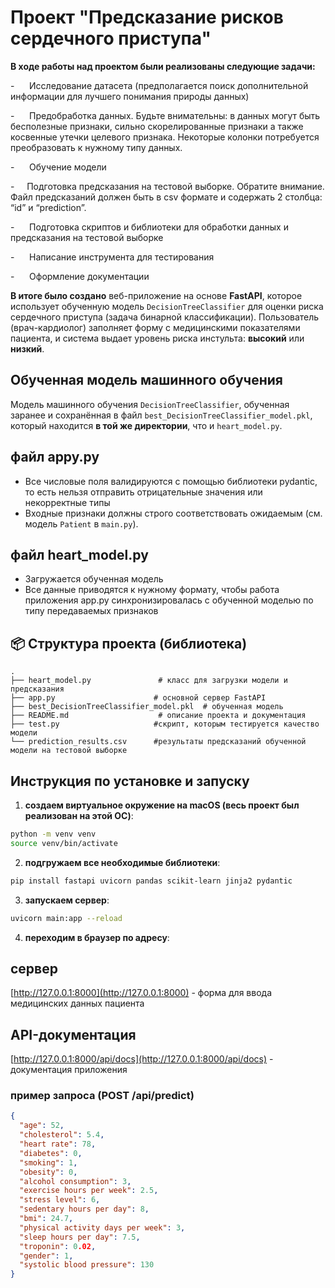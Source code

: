 # Проект "Предсказание рисков сердечного приступа"

**В ходе работы над проектом были реализованы следующие задачи:**

-      Исследование датасета (предполагается поиск дополнительной информации для лучшего понимания природы данных)

-      Предобработка данных. Будьте внимательны: в данных могут быть бесполезные признаки, сильно скорелированные признаки а также косвенные утечки целевого признака. Некоторые колонки потребуется преобразовать к нужному типу данных.

-      Обучение модели

-     Подготовка предсказания на тестовой выборке. Обратите внимание. Файл предсказаний должен быть в csv формате и содержать 2 столбца: “id” и “prediction”. 

-      Подготовка скриптов и библиотеки для обработки данных и предсказания на тестовой выборке

-      Написание инструмента для тестирования

-      Оформление документации

**В итоге было создано** веб-приложение на основе **FastAPI**, которое использует обученную модель `DecisionTreeClassifier` для оценки риска сердечного приступа (задача бинарной классификации). Пользователь (врач-кардиолог) заполняет форму с медицинскими показателями пациента, и система выдает уровень риска инстульта: **высокий** или **низкий**.

## Обученная модель машинного обучения

Модель машинного обучения `DecisionTreeClassifier`, обученная заранее и сохранённая в файл `best_DecisionTreeClassifier_model.pkl`, который находится **в той же директории**, что и `heart_model.py`.

## файл appy.py

* Все числовые поля валидируются с помощью библиотеки pydantic, то есть нельзя отправить отрицательные значения или некорректные типы
* Входные признаки должны строго соответствовать ожидаемым (см. модель `Patient` в `main.py`).

## файл heart_model.py

* Загружается обученная модель
* Все данные приводятся к нужному формату, чтобы работа приложения app.py синхронизировалась с обученной моделью по типу передаваемых признаков

## 📦 Структура проекта (библиотека)

```
.
├── heart_model.py               # класс для загрузки модели и предсказания
├── app.py                      # основной сервер FastAPI
├── best_DecisionTreeClassifier_model.pkl  # обученная модель
├── README.md                    # описание проекта и документация
├── test.py                     #скрипт, которым тестируется качество модели 
└── prediction_results.csv      #результаты предсказаний обученной модели на тестовой выборке
```

## Инструкция по установке и запуску

1. **создаем виртуальное окружение на macOS (весь проект был реализован на этой ОС)**:

```bash
python -m venv venv
source venv/bin/activate
```

2. **подгружаем все необходимые библиотеки**:

```bash
pip install fastapi uvicorn pandas scikit-learn jinja2 pydantic
```

3. **запускаем сервер**:

```bash
uvicorn main:app --reload
```

4. **переходим в браузер по адресу**:

## сервер

[http://127.0.0.1:8000](http://127.0.0.1:8000) - форма для ввода медицинских данных пациента

## API-документация

[http://127.0.0.1:8000/api/docs](http://127.0.0.1:8000/api/docs) - документация приложения

### пример запроса (POST /api/predict)

```json
{
  "age": 52,
  "cholesterol": 5.4,
  "heart rate": 78,
  "diabetes": 0,
  "smoking": 1,
  "obesity": 0,
  "alcohol consumption": 3,
  "exercise hours per week": 2.5,
  "stress level": 6,
  "sedentary hours per day": 8,
  "bmi": 24.7,
  "physical activity days per week": 3,
  "sleep hours per day": 7.5,
  "troponin": 0.02,
  "gender": 1,
  "systolic blood pressure": 130
}
```


